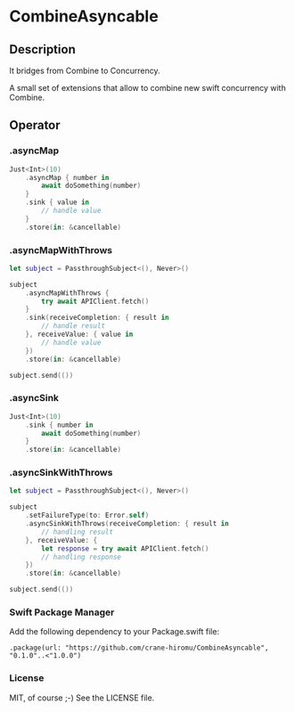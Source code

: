 # CombineAsyncable

## Description

It bridges from Combine to Concurrency.

A small set of extensions that allow to combine new swift concurrency with Combine.

## Operator

### .asyncMap

```.swift
Just<Int>(10)
    .asyncMap { number in
        await doSomething(number)
    }
    .sink { value in
        // handle value
    }
    .store(in: &cancellable)
```


### .asyncMapWithThrows

```.swift
let subject = PassthroughSubject<(), Never>()

subject
    .asyncMapWithThrows {
        try await APIClient.fetch()
    }
    .sink(receiveCompletion: { result in
        // handle result
    }, receiveValue: { value in
        // handle value
    })
    .store(in: &cancellable)

subject.send(())
```

### .asyncSink

```.swift
Just<Int>(10)
    .sink { number in
        await doSomething(number)
    }
    .store(in: &cancellable)
```

### .asyncSinkWithThrows

```.swift
let subject = PassthroughSubject<(), Never>()

subject
    .setFailureType(to: Error.self)
    .asyncSinkWithThrows(receiveCompletion: { result in
        // handling result
    }, receiveValue: {
        let response = try await APIClient.fetch()
        // handling response
    })
    .store(in: &cancellable)

subject.send(())
```

### Swift Package Manager

Add the following dependency to your Package.swift file:

```
.package(url: "https://github.com/crane-hiromu/CombineAsyncable", "0.1.0"..<"1.0.0")
```

### License

MIT, of course ;-) See the LICENSE file.
